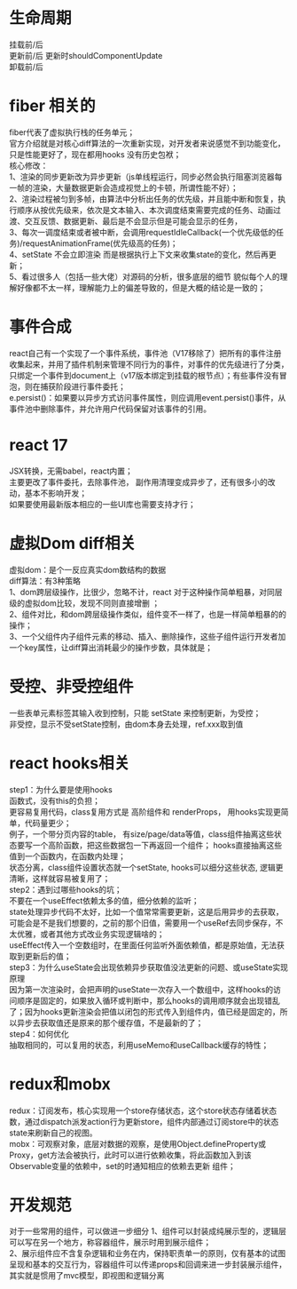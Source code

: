 # 生命周期  
  挂载前/后  
  更新前/后 更新时shouldComponentUpdate  
  卸载前/后  
  
# fiber 相关的  
  fiber代表了虚拟执行栈的任务单元；  
  官方介绍就是对核心diff算法的一次重新实现，对开发者来说感觉不到功能变化，只是性能更好了，现在都用hooks 没有历史包袱；  
  核心修改：  
    1、渲染的同步更新改为异步更新（js单线程运行，同步必然会执行阻塞浏览器每一帧的渲染，大量数据更新会造成视觉上的卡顿，所谓性能不好）；  
    2、渲染过程被匀到多帧，由算法中分析出任务的优先级，并且能中断和恢复，执行顺序从按优先级来，依次是文本输入、本次调度结束需要完成的任务、动画过渡、交互反馈、数据更新、最后是不会显示但是可能会显示的任务，  
    3、每次一调度结束或者被中断，会调用requestIdleCallback(一个优先级低的任务)/requestAnimationFrame(优先级高的任务)；  
    4、setState 不会立即渲染 而是根据执行上下文来收集state的变化，然后再更新；  
    5、看过很多人（包括一些大佬）对源码的分析，很多底层的细节 貌似每个人的理解好像都不太一样，理解能力上的偏差导致的，但是大概的结论是一致的；  
    
# 事件合成  
  react自己有一个实现了一个事件系统，事件池（V17移除了）把所有的事件注册收集起来，并用了插件机制来管理不同行为的事件，对事件的优先级进行了分类，只绑定一个事件到document上（v17版本绑定到挂载的根节点）；有些事件没有冒泡，则在捕获阶段进行事件委托；  
  e.persist()：如果要以异步方式访问事件属性，则应调用event.persist()事件，从事件池中删除事件，并允许用户代码保留对该事件的引用。  
  
# react 17  
  JSX转换，无需babel，react内置；  
  主要更改了事件委托，去除事件池， 副作用清理变成异步了，还有很多小的改动，基本不影响开发；  
  如果要使用最新版本相应的一些UI库也需要支持才行；  
  
# 虚拟Dom diff相关  
  虚拟dom：是个一反应真实dom数结构的数据  
  diff算法：有3种策略  
    1、dom跨层级操作，比很少，忽略不计，react 对于这种操作简单粗暴，对同层级的虚拟dom比较，发现不同则直接增删 ；  
    2、组件对比，和dom跨层级操作类似，组件变不一样了，也是一样简单粗暴的的操作；  
    3、一个父组件内子组件元素的移动、插入、删除操作，这些子组件运行开发者加一个key属性，让diff算出消耗最少的操作步数，具体就是；  
  
# 受控、非受控组件   
  一些表单元素标签其输入收到控制，只能 setState 来控制更新，为受控；  
  非受控，显示不受setState控制，由dom本身去处理，ref.xxx取到值  
  
# react hooks相关  
  step1：为什么要是使用hooks  
    函数式，没有this的负担；  
    更容易复用代码，class复用方式是 高阶组件和  renderProps， 用hooks实现更简单，代码量更少；  
      例子，一个带分页内容的table， 有size/page/data等值，class组件抽离这些状态要写一个高阶函数，把这些数据包一下再返回一个组件； hooks直接抽离这些值到一个函数内，在函数内处理；  
    状态分离，class组件设置状态就一个setState, hooks可以细分这些状态, 逻辑更清晰，这样就容易被复用了；  
  step2：遇到过哪些hooks的坑；  
    不要在一个useEffect依赖太多的值，细分依赖的监听；  
    state处理异步代码不太好，比如一个值常常需要更新，这是后用异步的去获取，可能会是不是我们想要的，之前的那个旧值，需要用一个useRef去同步保存，不太优雅，或者其他方式改业务实现逻辑啥的；  
    useEffect传入一个空数组时，在里面任何监听外面依赖值，都是原始值，无法获取到更新后的值；  
  step3：为什么useState会出现依赖异步获取值没法更新的问题、或useState实现原理  
    因为第一次渲染时，会把声明的useState一次存入一个数组中，这样hooks的访问顺序是固定的，如果放入循环或判断中，那么hooks的调用顺序就会出现错乱了；因为hooks更新渲染会把值以闭包的形式传入到组件内，值已经是固定的，所以异步去获取值还是原来的那个缓存值，不是最新的了；  
  step4：如何优化  
    抽取相同的，可以复用的状态，利用useMemo和useCallback缓存的特性；  
  
# redux和mobx  
  redux：订阅发布，核心实现用一个store存储状态，这个store状态存储着状态数，通过dispatch派发action行为更新store，组件内部通过订阅store中的状态state来刷新自己的视图。  
  mobx：可观察对象，底层对数据的观察，是使用Object.defineProperty或Proxy，get方法会被执行，此时可以进行依赖收集，将此函数加入到该Observable变量的依赖中，set的时通知相应的依赖去更新 组件；  

# 开发规范
  对于一些常用的组件，可以做进一步细分
  1、组件可以封装成纯展示型的，逻辑层可以写在另一个地方，称容器组件，展示时用到展示组件；  
  2、展示组件应不含复杂逻辑和业务在内，保持职责单一的原则，仅有基本的试图呈现和基本的交互行为，容器组件可以传递props和回调来进一步封装展示组件，其实就是惯用了mvc模型，即视图和逻辑分离  
  